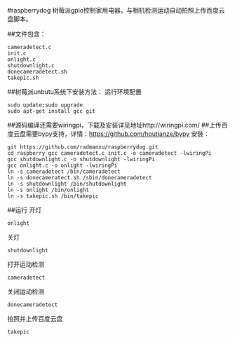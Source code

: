 #raspberrydog
树莓派gpio控制家用电器，与相机检测运动自动拍照上传百度云盘脚本。

##文件包含： 

    cameradetect.c 
    init.c 
    onlight.c 
    shutdownlight.c 
    donecameradetect.sh 
    takepic.sh 

##树莓派unbutu系统下安装方法： 
运行环境配置 

    sudo update;sudo upgrade 
    sudo apt-get install gcc git 

##源码编译还需要wiringpi，下载及安装详见地址http://wiringpi.com/ 
##上传百度云盘需要bypy支持，详情：https://github.com/houtianze/bypy 
安装： 

    git https://github.com/radmanxu/raspberrydog.git 
    cd raspberry gcc cameradetect.c init.c -o cameradetect -lwiringPi 
    gcc shutdownlight.c -o shutdownlight -lwiringPi 
    gcc onlight.c -o onlight -lwiringPi 
    ln -s cameradetect /bin/cameradetect 
    ln -s donecameratect.sh /sbin/donecameradetect 
    ln -s shutdownlight /bin/shutdownlight 
    ln -s onlight /bin/onlight 
    ln -s takepic.sh /bin/takepic 

##运行 
开灯 

    onlight 
    
关灯

    shutdownlight 
    
打开运动检测

    cameradetect 
    
关闭运动检测

    donecameradetect 
    
拍照并上传百度云盘

    takepic 
    
